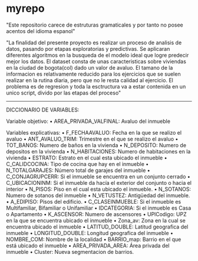 # myrepo
"Este repositorio carece de estruturas gramaticales y por tanto no posee acentos del idioma espanol"

"La finalidad del presente proyecto es realizar un proceso de analisis de datos, pasando por etapas exploratorias y predictivas. Se aplicaran diferentes algoritmos en la busqueda de el modelo ideal que logre predecir mejor los datos. El dataset consta de unas caracteristicas sobre viviendas en la ciudad de bogota(col) dado un valor de avaluo. El tamano de la informacion es relativamente reducido para los  ejercicios que se suelen realizar en la rutina diaria, pero que no le resta calidad al ejercicio.
El problema es de regresion y toda la esctructura va a estar contenida en un unico script, divido por las etapas del proceso"


----------------------------------------------------------------

DICCIONARIO DE VARIABLES:

Variable objetivo:
•	AREA_PRIVADA_VALFINAL: Avaluo del inmueble

Variables explicativas:
•	F_FECHAAVALUO: Fecha en la que se realizo el avaluo
•	ANT_AVALUO_TRIM: Trimestre en el que se realizo el avaluo
•	TOT_BANOS: Numero de baños en la vivienda
•	N_DEPOSITO: Numero de depositos en la vivienda
•	N_HABITACIONES: Numero de habitaciones en la vivienda
•	ESTRATO: Estrato en el cual esta ubicado el inmueble
•	C_CALIDCOCINA: Tipo de cocina que hay en el inmueble
•	N_TOTALGARAJES: Número total de garajes del inmueble
•	C_CONJAGRUPCERR: Si el inmueble se encuentra en un conjunto cerrado
•	C_UBICACIONINM: Si el inmueble da hacía el exterior del conjunto o hacia el interior
•	N_PISOS: Piso en el cual esta ubicado el inmueble.
•	N_SOTANOS: Numero de sotanos del inmueble
•	N_VETUSTEZ: Antigüedad del inmueble.
•	A_EDIPISO: Pisos del edificio.
•	C_CLASEINMUEBLE: Si el inmueble es Multifamiliar, Bifamiliar o Unifamiliar
•	IDCATEGORIA: Si el inmueble es Casa o Apartamento
•	K_ASCENSOR: Numero de ascensores
•	UPlCodigo: UPZ en la que se encuentra ubicado el inmueble
•	Zona_av: Zona en la cual se encuentra ubicado el inmueble
•	LATITUD_DOUBLE: Latitud geografica del inmueble 
•	LONGITUD_DOUBLE: Longitud geografica del inmueble 
•	NOMBRE_COM: Nombre de la localidad
•	BARRIO_map: Barrio en el que está ubicado el inmueble
•	AREA_PRIVADA_AREA: Área privada del inmueble
•	Cluster: Nueva segmentacion de barrios.

